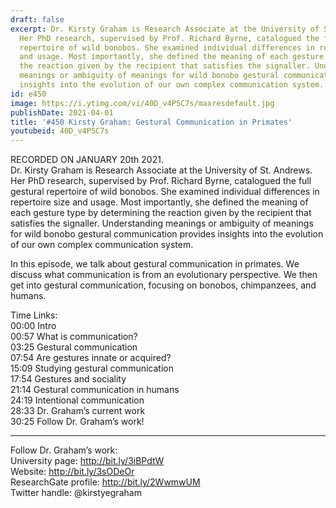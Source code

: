 ```yaml
---
draft: false
excerpt: Dr. Kirsty Graham is Research Associate at the University of St. Andrews.
  Her PhD research, supervised by Prof. Richard Byrne, catalogued the full gestural
  repertoire of wild bonobos. She examined individual differences in repertoire size
  and usage. Most importantly, she defined the meaning of each gesture type by determining
  the reaction given by the recipient that satisfies the signaller. Understanding
  meanings or ambiguity of meanings for wild bonobo gestural communication provides
  insights into the evolution of our own complex communication system.
id: e450
image: https://i.ytimg.com/vi/40D_v4P5C7s/maxresdefault.jpg
publishDate: 2021-04-01
title: '#450 Kirsty Graham: Gestural Communication in Primates'
youtubeid: 40D_v4P5C7s
---
```

RECORDED ON JANUARY 20th 2021.  
Dr. Kirsty Graham is Research Associate at the University of St. Andrews. Her PhD research, supervised by Prof. Richard Byrne, catalogued the full gestural repertoire of wild bonobos. She examined individual differences in repertoire size and usage. Most importantly, she defined the meaning of each gesture type by determining the reaction given by the recipient that satisfies the signaller. Understanding meanings or ambiguity of meanings for wild bonobo gestural communication provides insights into the evolution of our own complex communication system.

In this episode, we talk about gestural communication in primates. We discuss what communication is from an evolutionary perspective. We then get into gestural communication, focusing on bonobos, chimpanzees, and humans. 

Time Links:  
00:00 Intro  
00:57  What is communication?  
03:25  Gestural communication  
07:54  Are gestures innate or acquired?  
15:09  Studying gestural communication  
17:54  Gestures and sociality  
21:14  Gestural communication in humans  
24:19  Intentional communication  
28:33  Dr. Graham’s current work  
30:25  Follow Dr. Graham’s work!

---

Follow Dr. Graham’s work:  
University page: http://bit.ly/3iBPdtW  
Website: http://bit.ly/3sODeOr  
ResearchGate profile: http://bit.ly/2WwmwUM  
Twitter handle: @kirstyegraham
